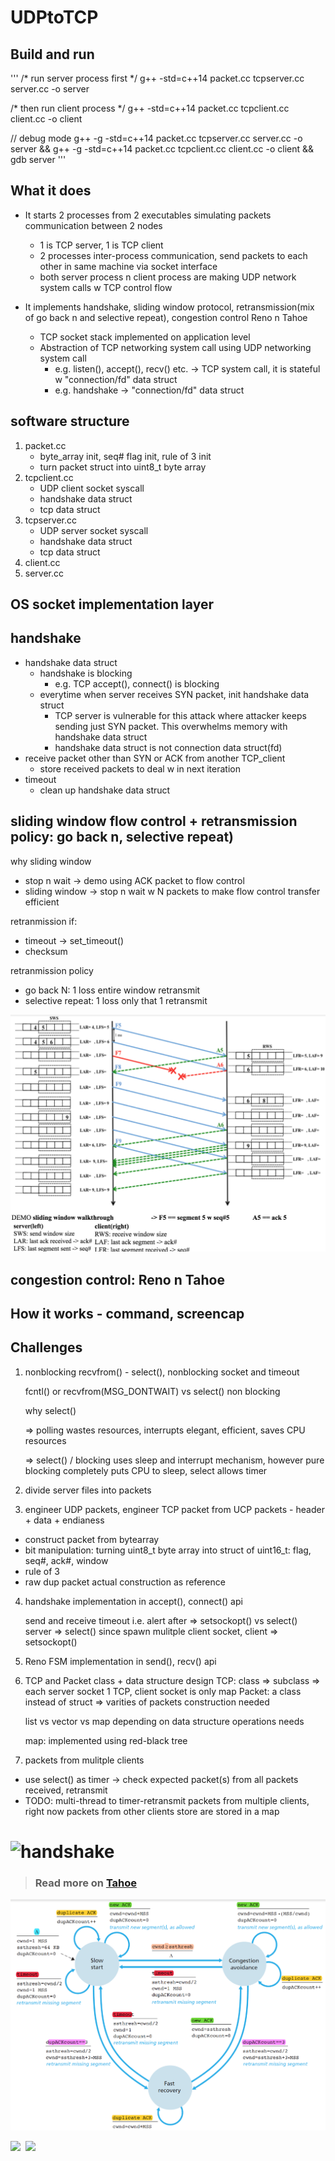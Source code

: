 # UDPtoTCP

## Build and run
'''
/* run server process first */
g++ -std=c++14 packet.cc tcpserver.cc server.cc -o server

/* then run client process */
g++ -std=c++14 packet.cc tcpclient.cc client.cc -o client

// debug mode
g++ -g -std=c++14 packet.cc tcpserver.cc server.cc -o server && g++ -g -std=c++14 packet.cc tcpclient.cc client.cc -o client && gdb server
'''

## What it does
- It starts 2 processes from 2 executables simulating packets communication between 2 nodes
	- 1 is TCP server, 1 is TCP client
	- 2 processes inter-process communication, send packets to each other in same machine via socket interface
	- both server process n client process are making UDP network system calls w TCP control flow

- It implements handshake, sliding window protocol, retransmission(mix of go back n and selective repeat), congestion control Reno n Tahoe
	- TCP socket stack implemented on application level 
	- Abstraction of TCP networking system call using UDP networking system call
		- e.g. listen(), accept(), recv() etc. -> TCP system call, it is stateful w "connection/fd" data struct
		- e.g. handshake -> "connection/fd" data struct

## software structure
1. packet.cc
	- byte_array init, seq# flag init, rule of 3 init
	- turn packet struct into uint8_t byte array 
2. tcpclient.cc
	- UDP client socket syscall
	- handshake data struct
	- tcp data struct
3. tcpserver.cc
	- UDP server socket syscall
	- handshake data struct
	- tcp data struct
4. client.cc
5. server.cc

## OS socket implementation layer

## handshake

- handshake data struct
	- handshake is blocking
		- e.g. TCP accept(), connect() is blocking
	- everytime when server receives SYN packet, init handshake data struct
		- TCP server is vulnerable for this attack where attacker keeps sending just SYN packet. This overwhelms memory with handshake data struct
		- handshake data struct is not connection data struct(fd)
- receive packet other than SYN or ACK from another TCP_client
	- store received packets to deal w in next iteration
- timeout 
	- clean up handshake data struct

	
## sliding window flow control + retransmission policy: go back n, selective repeat)



why sliding window
- stop n wait -> demo using ACK packet to flow control 
- sliding window -> stop n wait w N packets to make flow control transfer efficient 

retranmission if:
- timeout -> set_timeout()
- checksum


retranmission policy
- go back N: 1 loss entire window retransmit
- selective repeat: 1 loss only that 1 retransmit

<img src="media/sliding-window2.png" />


## congestion control: Reno n Tahoe


## How it works - command, screencap

## Challenges

1. nonblocking recvfrom() - select(), nonblocking socket
and timeout

	fcntl() or recvfrom(MSG_DONTWAIT) vs select() non blocking

	why select() 

	=> polling wastes resources, interrupts elegant, efficient, saves CPU resources

	=> select() / blocking uses sleep and interrupt mechanism, however pure blocking completely puts CPU to sleep, select allows timer


2. divide server files into packets

3. engineer UDP packets, engineer TCP packet from UCP packets - header + data + endianess
 - construct packet from bytearray
 - bit manipulation: turning uint8_t byte array into struct of uint16_t: flag, seq#, ack#, window
 - rule of 3
 - raw dup packet actual construction as reference

4. handshake implementation in accept(), connect() api
	
	send and receive timeout i.e. alert after => setsockopt() vs select()
	server => select() since spawn mulitple client socket, client => setsockopt()

5. Reno FSM implementation in send(), recv() api

6. TCP and Packet class + data structure design
	TCP: class => subclass => each server socket 1 TCP, client socket is only map
	Packet: a class instead of struct => varities of packets construction needed

	list vs vector vs map depending on data structure operations needs

	map:
	implemented using red-black tree

7. packets from mulitple clients
- use select() as timer -> check expected packet(s) from all packets received, retransmit 
- TODO: multi-thread to timer-retransmit packets from multiple clients, right now packets from other clients store are stored in a map


# ![handshake](media/handshake.png)

> ### Read more on [Tahoe](https://github.com/gothinkster/realworld-example-apps)

<img src="media/tahoe-FSM.png" />

<a href="https://stackblitz.com/edit/react-redux-realworld" target="_blank"><img width="187" src="https://github.com/gothinkster/realworld/blob/master/media/edit_on_blitz.png?raw=true" /></a>&nbsp;&nbsp;<a href="https://thinkster.io/tutorials/build-a-real-world-react-redux-application" target="_blank"><img width="384" src="https://raw.githubusercontent.com/gothinkster/realworld/master/media/learn-btn-hr.png" /></a>


